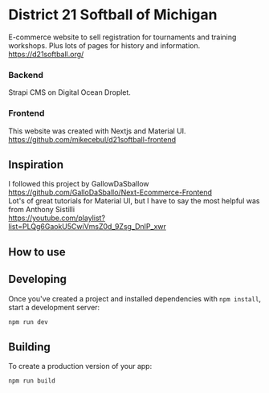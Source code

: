 # District 21 Softball of Michigan
E-commerce website to sell registration for tournaments and training workshops. Plus lots of pages for history and information.
https://d21softball.org/

### Backend
Strapi CMS on Digital Ocean Droplet.

### Frontend
This website was created with Nextjs and Material UI. <br>
https://github.com/mikecebul/d21softball-frontend

## Inspiration
I followed this project by GallowDaSballow
https://github.com/GalloDaSballo/Next-Ecommerce-Frontend <br>
Lot's of great tutorials for Material UI, but I have to say the most helpful was from Anthony Sistilli <br>
https://youtube.com/playlist?list=PLQg6GaokU5CwiVmsZ0d_9Zsg_DnIP_xwr

## How to use

## Developing

Once you've created a project and installed dependencies with `npm install`, start a development server:

```bash
npm run dev
```

## Building

To create a production version of your app:

```bash
npm run build
```

